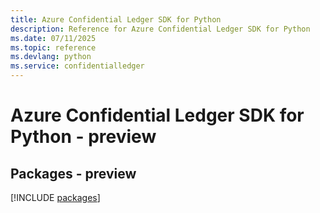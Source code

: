 ```yaml
---
title: Azure Confidential Ledger SDK for Python
description: Reference for Azure Confidential Ledger SDK for Python
ms.date: 07/11/2025
ms.topic: reference
ms.devlang: python
ms.service: confidentialledger
---
```

# Azure Confidential Ledger SDK for Python - preview
## Packages - preview
[!INCLUDE [packages](confidential-ledger-index.md)]